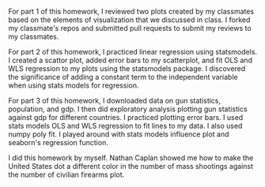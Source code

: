For part 1 of this homework, I reviewed two plots created by my classmates based on the elements of visualization that we discussed in class. I forked my classmate's repos and submitted pull requests to submit my reviews to my classmates. 

For part 2 of this homework, I practiced linear regression using statsmodels. I created a scattor plot, added error bars to my scatterplot, and fit OLS and WLS regression to my plots using the statsmodels package. I discovered the significance of adding a constant term to the independent variable when using stats models for regression. 

For part 3 of this homework, I downloaded data on gun statistics, population, and gdp. I then did exploratory analysis plotting gun statistics against gdp for different countries. I practiced plotting error bars. I used stats models OLS and WLS regression to fit lines to my data. I also used numpy poly fit. I played around with stats models influence plot and seaborn's regression function. 

I did this homework by myself. Nathan Caplan showed me how to make the United States dot a different color in the number of mass shootings against the number of civilian firearms plot. 